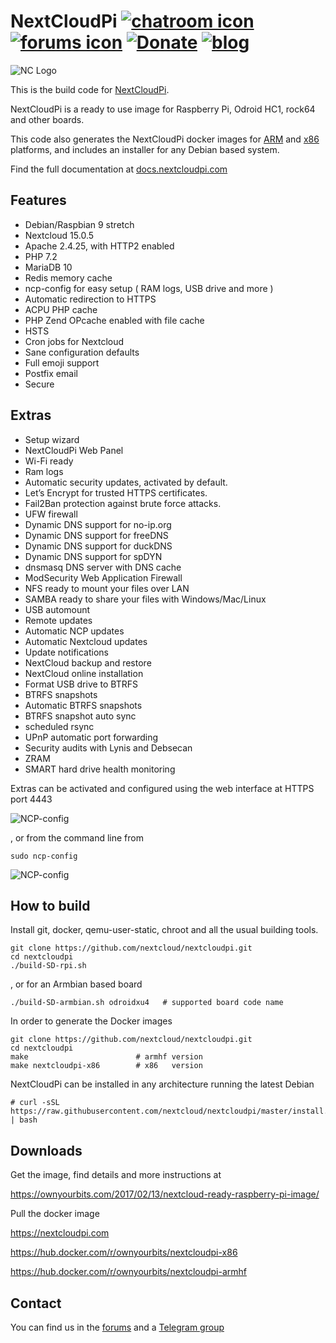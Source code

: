 # NextCloudPi [![chatroom icon](https://patrolavia.github.io/telegram-badge/chat.png)](https://t.me/NextCloudPi) [![forums icon](https://img.shields.io/badge/help-forums-blue.svg)](https://help.nextcloud.com/c/support/appliances-docker-snappy-vm) [![Donate](https://img.shields.io/badge/Donate-PayPal-green.svg)](https://www.paypal.com/cgi-bin/webscr?cmd=_donations&business=N8PJHSEQF4G7Y&lc=US&item_name=Own%20Your%20Bits&item_number=NextCloudPi&no_note=1&no_shipping=1&currency_code=EUR&bn=PP%2dDonationsBF%3abtn_donate_LG%2egif%3aNonHosted) [![blog](https://img.shields.io/badge/follow-blog-orange.svg)](https://ownyourbits.com)


![NC Logo](https://ownyourbits.com/wp-content/uploads/2017/11/ncp-square.png)

This is the build code for [NextCloudPi](https://nextcloudpi.com).

NextCloudPi is a ready to use image for Raspberry Pi, Odroid HC1, rock64 and other boards.

This code also generates the NextCloudPi docker images for [ARM](https://hub.docker.com/r/ownyourbits/nextcloudpi-armhf) and [x86](https://hub.docker.com/r/ownyourbits/nextcloudpi-x86) platforms, and includes an installer for any Debian based system.

Find the full documentation at [docs.nextcloudpi.com](http://docs.nextcloudpi.com)

## Features

 * Debian/Raspbian 9 stretch
 * Nextcloud 15.0.5
 * Apache 2.4.25, with HTTP2 enabled
 * PHP 7.2
 * MariaDB 10
 * Redis memory cache
 * ncp-config for easy setup ( RAM logs, USB drive and more )
 * Automatic redirection to HTTPS
 * ACPU PHP cache
 * PHP Zend OPcache enabled with file cache
 * HSTS
 * Cron jobs for Nextcloud
 * Sane configuration defaults
 * Full emoji support
 * Postfix email
 * Secure

## Extras

 * Setup wizard
 * NextCloudPi Web Panel
 * Wi-Fi ready
 * Ram logs
 * Automatic security updates, activated by default.
 * Let’s Encrypt for trusted HTTPS certificates.
 * Fail2Ban protection against brute force attacks.
 * UFW firewall
 * Dynamic DNS support for no-ip.org
 * Dynamic DNS support for freeDNS
 * Dynamic DNS support for duckDNS
 * Dynamic DNS support for spDYN
 * dnsmasq DNS server with DNS cache
 * ModSecurity Web Application Firewall
 * NFS ready to mount your files over LAN
 * SAMBA ready to share your files with Windows/Mac/Linux
 * USB automount
 * Remote updates
 * Automatic NCP updates
 * Automatic Nextcloud updates
 * Update notifications
 * NextCloud backup and restore
 * NextCloud online installation
 * Format USB drive to BTRFS
 * BTRFS snapshots
 * Automatic BTRFS snapshots
 * BTRFS snapshot auto sync
 * scheduled rsync
 * UPnP automatic port forwarding
 * Security audits with Lynis and Debsecan
 * ZRAM
 * SMART hard drive health monitoring

Extras can be activated and configured using the web interface at HTTPS port 4443


![NCP-config](https://ownyourbits.com/wp-content/uploads/2017/07/web-letsencrypt.jpg)

, or from the command line from

```
sudo ncp-config
```

![NCP-config](https://ownyourbits.com/wp-content/uploads/2017/03/ncp-conf-700x456.jpg)


## How to build

Install git, docker, qemu-user-static, chroot and all the usual building tools.

```
git clone https://github.com/nextcloud/nextcloudpi.git
cd nextcloudpi
./build-SD-rpi.sh
```

, or for an Armbian based board

```
./build-SD-armbian.sh odroidxu4   # supported board code name
```

In order to generate the Docker images

```
git clone https://github.com/nextcloud/nextcloudpi.git
cd nextcloudpi
make                        # armhf version
make nextcloudpi-x86        # x86   version
```

NextCloudPi can be installed in any architecture running the latest Debian

```
# curl -sSL https://raw.githubusercontent.com/nextcloud/nextcloudpi/master/install.sh | bash
```

## Downloads

Get the image, find details and more instructions at

https://ownyourbits.com/2017/02/13/nextcloud-ready-raspberry-pi-image/

Pull the docker image

https://nextcloudpi.com

https://hub.docker.com/r/ownyourbits/nextcloudpi-x86

https://hub.docker.com/r/ownyourbits/nextcloudpi-armhf

## Contact

You can find us in the [forums](https://help.nextcloud.com/c/support/appliances-docker-snappy-vm) and a [Telegram group](https://t.me/NextCloudPi)

